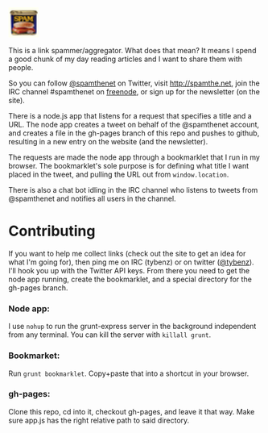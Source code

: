 ![](https://github.com/tybenz/spamthe.net/blob/gh-pages/img/logo-small.png?raw=true)

This is a link spammer/aggregator. What does that mean? It means I spend a good
chunk of my day reading articles and I want to share them with people.

So you can follow [@spamthenet](http://twitter.com/spamthenet) on Twitter,
visit http://spamthe.net, join the IRC channel #spamthenet on
[freenode](http://webcaht.freenode.net), or sign up for the newsletter (on the
site).

There is a node.js app that listens for a request that specifies a title and a
URL. The node app creates a tweet on behalf of the @spamthenet account, and
creates a file in the gh-pages branch of this repo and pushes to github,
resulting in a new entry on the website (and the newsletter).

The requests are made the node app through a bookmarklet that I run in my
browser. The bookmarklet's sole purpose is for defining what title I want
placed in the tweet, and pulling the URL out from `window.location`.

There is also a chat bot idling in the IRC channel who listens to tweets from
@spamthenet and notifies all users in the channel.

# Contributing

If you want to help me collect links (check out the site to get an idea for
what I'm going for), then ping me on IRC (tybenz) or on twitter
([@tybenz](http://twitter.com/tybenz)). I'll hook you up with the Twitter API
keys. From there you need to get the node app running, create the bookmarklet,
and a special directory for the gh-pages branch.

### Node app:

I use `nohup` to run the grunt-express server in the background independent
from any terminal. You can kill the server with `killall grunt`.

### Bookmarket:

Run `grunt bookmarklet`. Copy+paste that into a shortcut in your browser.

### gh-pages:

Clone this repo, cd into it, checkout gh-pages, and leave it that way. Make
sure app.js has the right relative path to said directory.
